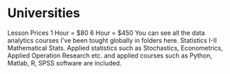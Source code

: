# Universities
Lesson Prices
1 Hour = $80
6 Hour = $450
You can see all the data analytics courses I've been tought globally in folders here. Statistics I-II Mathematical Stats. Applied statistics such as Stochastics, Econometrics, Applied Operation Research etc. and applied courses such as Python, Matlab, R, SPSS software are included.

